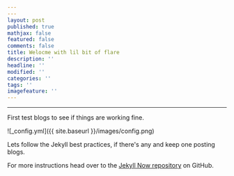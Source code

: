 ```yaml
---
---
layout: post
published: true
mathjax: false
featured: false
comments: false
title: Welocme with lil bit of flare
description: ''
headline: ''
modified: ''
categories: ''
tags: ''
imagefeature: ''
---
```

---

First test blogs to see if things are working fine.

![_config.yml]({{ site.baseurl }}/images/config.png)

Lets follow the Jekyll best practices, if there's any and keep one posting blogs.

For more instructions head over to the [Jekyll Now repository](https://github.com/barryclark/jekyll-now) on GitHub.
